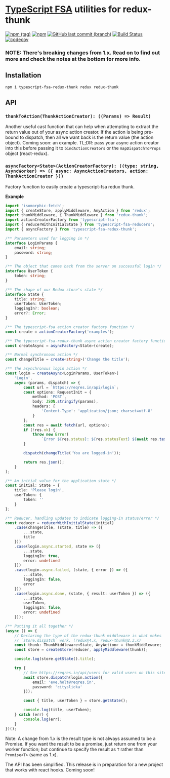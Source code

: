 # [TypeScript FSA](https://github.com/aikoven/typescript-fsa) utilities for redux-thunk
[![npm (tag)](https://img.shields.io/npm/v/typescript-fsa-redux-thunk/beta.svg)](https://github.com/xdave/typescript-fsa-redux-thunk)
[![npm](https://img.shields.io/npm/l/typescript-fsa-redux-thunk.svg)](https://github.com/xdave/typescript-fsa-redux-thunk/blob/v2/LICENSE.md)
[![GitHub last commit (branch)](https://img.shields.io/github/last-commit/xdave/typescript-fsa-redux-thunk/v2.svg)](https://github.com/xdave/typescript-fsa-redux-thunk)
[![Build Status][travis-image]][travis-url]
[![codecov](https://codecov.io/gh/xdave/typescript-fsa-redux-thunk/branch/v2/graph/badge.svg)](https://codecov.io/gh/xdave/typescript-fsa-redux-thunk)

### NOTE: There's breaking changes from 1.x.  Read on to find out more and check the notes at the bottom for more info.

## Installation
```
npm i typescript-fsa-redux-thunk redux redux-thunk
```

## API

### `thunkToAction(ThunkActionCreator): ((Params) => Result)`
Another useful cast function that can help when attempting to extract the return
value out of your async action creator.  If the action is being pre-bound to
dispatch, then all we want back is the return value (the action object).
Coming soon: an example.  TL;DR: pass your async action creator into this before
passing it to `bindActionCreators` or the `mapDispatchToProps` object (react-redux).

### `asyncFactory<State>(ActionCreatorFactory): ((type: string, AsyncWorker) => ({ async: AsyncActionCreators, action: ThunkActionCreator }))`
Factory function to easily create a typescript-fsa redux thunk.

**Example**
```ts
import 'isomorphic-fetch';
import { createStore, applyMiddleware, AnyAction } from 'redux';
import thunkMiddleware, { ThunkMiddleware } from 'redux-thunk';
import actionCreatorFactory from 'typescript-fsa';
import { reducerWithInitialState } from 'typescript-fsa-reducers';
import { asyncFactory } from 'typescript-fsa-redux-thunk';

/** Parameters used for logging in */
interface LoginParams {
	email: string;
	password: string;
}

/** The object that comes back from the server on successful login */
interface UserToken {
	token: string;
}

/** The shape of our Redux store's state */
interface State {
	title: string;
	userToken: UserToken;
	loggingIn?: boolean;
	error?: Error;
}

/** The typescript-fsa action creator factory function */
const create = actionCreatorFactory('examples');

/** The typescript-fsa-redux-thunk async action creator factory function */
const createAsync = asyncFactory<State>(create);

/** Normal synchronous action */
const changeTitle = create<string>('Change the title');

/** The asynchronous login action */
const login = createAsync<LoginParams, UserToken>(
	'Login',
	async (params, dispatch) => {
		const url = `https://reqres.in/api/login`;
		const options: RequestInit = {
			method: 'POST',
			body: JSON.stringify(params),
			headers: {
				'Content-Type': 'application/json; charset=utf-8'
			}
		};
		const res = await fetch(url, options);
		if (!res.ok) {
			throw new Error(
				`Error ${res.status}: ${res.statusText} ${await res.text()}`);
		}

		dispatch(changeTitle('You are logged-in'));

		return res.json();
	}
);

/** An initial value for the application state */
const initial: State = {
	title: 'Please login',
	userToken: {
		token: ''
	}
};

/** Reducer, handling updates to indicate logging-in status/error */
const reducer = reducerWithInitialState(initial)
	.case(changeTitle, (state, title) => ({
		...state,
		title
	}))
	.case(login.async.started, state => ({
		...state,
		loggingIn: true,
		error: undefined
	}))
	.case(login.async.failed, (state, { error }) => ({
		...state,
		loggingIn: false,
		error
	}))
	.case(login.async.done, (state, { result: userToken }) => ({
		...state,
		userToken,
		loggingIn: false,
		error: undefined
	}));

/** Putting it all together */
(async () => {
	// Declaring the type of the redux-thunk middleware is what makes
	// `store.dispatch` work. (redux@4.x, redux-thunk@2.3.x)
	const thunk: ThunkMiddleware<State, AnyAction> = thunkMiddleware;
	const store = createStore(reducer, applyMiddleware(thunk));

	console.log(store.getState().title);

	try {
		// See https://reqres.in/api/users for valid users on this site
		await store.dispatch(login.action({
			email: 'eve.holt@reqres.in',
			password: 'cityslicka'
		}));

		const { title, userToken } = store.getState();

		console.log(title, userToken);
	} catch (err) {
		console.log(err);
	}
})();
```

Note: A change from 1.x is the result type is not always assumed to be a
Promise. If you want the result to be a promise, just return one from your
worker function; but continue to specify the result as `T` rather than
`Promise<T>` (same as 1.x).

The API has been simplified.  This release is in preparation for a new project
that works with react hooks. Coming soon!

[travis-image]: https://travis-ci.org/xdave/typescript-fsa-redux-thunk.svg?branch=v2
[travis-url]: https://travis-ci.org/xdave/typescript-fsa-redux-thunk
